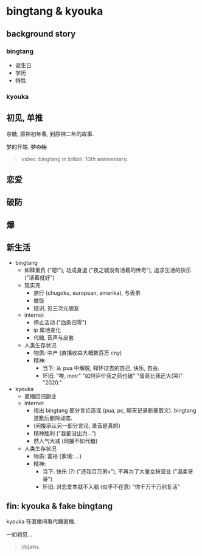 # bingtang & kyouka

## background story

### bingtang

- 诞生日
- 学历
- 特性

### kyouka

## 初见, 单推

京糖, 原神初年春, 到原神二年的故事. 

梦的开端. ~~梦の始~~

> video: bingtang in bilibili: 10th anniversary.

## 恋爱

## 破防

## 爆

## 新生活

- bingtang 
  - 如释重负 ("嗯!"), 功成身退 ("夜之城没有活着的传奇"), 追求生活的快乐 ("活着就好")
  - 现实充
    - 旅行 (chugoku, european, amerika), 与表弟
    - 做饭
    - 结识, 见三次元朋友
  - internet
    - 停止活动 ("血条归零")
    - ip 属地变化
    - 代糖, 音声与皮套
  - 人类生存状况
    - 物质: 中产 (直播收益大概数百万 cny)
    - 精神: 
      - 当下: 从 pua 中解脱, 释怀过去的自己, 快乐, 自由.
      - 怀旧: "唉, mmr" "如何评价我之前也磕" "蛋哥比我还大(哭)" "2020."
- kyouka
  - 直播回归副业
  - internet
    - 指出 bingtang 部分言论造谣 (pua, pc, 聊天记录断章取义). bingtang 道歉后删除动态.
    - (间接承认另一部分言论, 录音是真的)
    - 精神胜利 ("我都没出力...")
    - 然人气大减 (同接不如代糖)
  - 人类生存状况
    - 物质: 富裕 (家境: ...)
    - 精神: 
      - 当下: 快乐 (?) ("还我百万男v"), 不再为了大量女粉营业 ("温柔哥哥")
      - 怀旧: 对恋爱本就不入脑 (似乎不在意) "你千万千万别复活" 

## fin: kyouka & fake bingtang

kyouka 在直播间看代糖直播.

一如初见... 

> dejavu.
